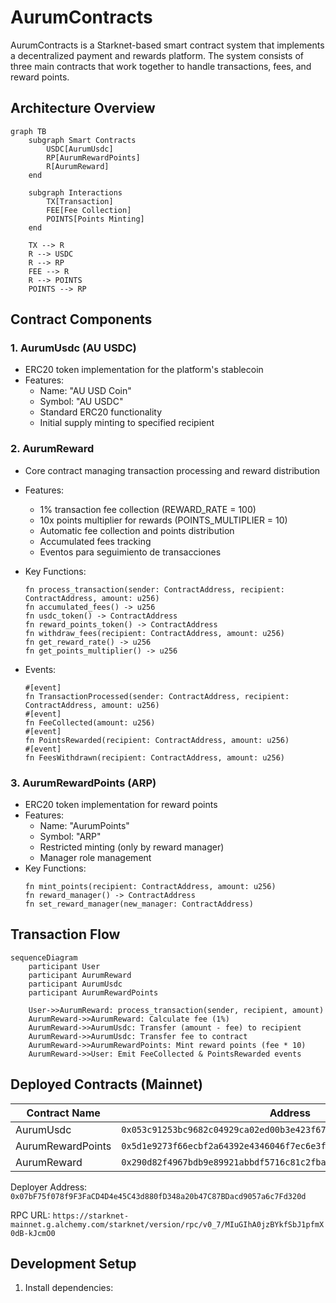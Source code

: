 # AurumContracts

AurumContracts is a Starknet-based smart contract system that implements a decentralized payment and rewards platform. The system consists of three main contracts that work together to handle transactions, fees, and reward points.

## Architecture Overview

```mermaid
graph TB
    subgraph Smart Contracts
        USDC[AurumUsdc]
        RP[AurumRewardPoints]
        R[AurumReward]
    end

    subgraph Interactions
        TX[Transaction]
        FEE[Fee Collection]
        POINTS[Points Minting]
    end

    TX --> R
    R --> USDC
    R --> RP
    FEE --> R
    R --> POINTS
    POINTS --> RP
```

## Contract Components

### 1. AurumUsdc (AU USDC)
- ERC20 token implementation for the platform's stablecoin
- Features:
  - Name: "AU USD Coin"
  - Symbol: "AU USDC"
  - Standard ERC20 functionality
  - Initial supply minting to specified recipient

### 2. AurumReward
- Core contract managing transaction processing and reward distribution
- Features:
  - 1% transaction fee collection (REWARD_RATE = 100)
  - 10x points multiplier for rewards (POINTS_MULTIPLIER = 10)
  - Automatic fee collection and points distribution
  - Accumulated fees tracking
  - Eventos para seguimiento de transacciones
- Key Functions:
  ```cairo
  fn process_transaction(sender: ContractAddress, recipient: ContractAddress, amount: u256)
  fn accumulated_fees() -> u256
  fn usdc_token() -> ContractAddress
  fn reward_points_token() -> ContractAddress
  fn withdraw_fees(recipient: ContractAddress, amount: u256)
  fn get_reward_rate() -> u256
  fn get_points_multiplier() -> u256
  ```

- Events:
  ```cairo
  #[event]
  fn TransactionProcessed(sender: ContractAddress, recipient: ContractAddress, amount: u256)
  #[event]
  fn FeeCollected(amount: u256)
  #[event]
  fn PointsRewarded(recipient: ContractAddress, amount: u256)
  #[event]
  fn FeesWithdrawn(recipient: ContractAddress, amount: u256)
  ```

### 3. AurumRewardPoints (ARP)
- ERC20 token implementation for reward points
- Features:
  - Name: "AurumPoints"
  - Symbol: "ARP"
  - Restricted minting (only by reward manager)
  - Manager role management
- Key Functions:
  ```cairo
  fn mint_points(recipient: ContractAddress, amount: u256)
  fn reward_manager() -> ContractAddress
  fn set_reward_manager(new_manager: ContractAddress)
  ```

## Transaction Flow

```mermaid
sequenceDiagram
    participant User
    participant AurumReward
    participant AurumUsdc
    participant AurumRewardPoints

    User->>AurumReward: process_transaction(sender, recipient, amount)
    AurumReward->>AurumReward: Calculate fee (1%)
    AurumReward->>AurumUsdc: Transfer (amount - fee) to recipient
    AurumReward->>AurumUsdc: Transfer fee to contract
    AurumReward->>AurumRewardPoints: Mint reward points (fee * 10)
    AurumReward->>User: Emit FeeCollected & PointsRewarded events
```

## Deployed Contracts (Mainnet)

| Contract Name | Address |
|--------------|---------|
| AurumUsdc | `0x053c91253bc9682c04929ca02ed00b3e423f6710d2ee7e0d5ebb06f3ecf368a8` |
| AurumRewardPoints | `0x5d1e9273f66ecbf2a64392e4346046f7ec6e3f5787cbdadd6637feb6f48243c` |
| AurumReward | `0x290d82f4967bdb9e89921abbdf5716c81c2fba9fa2d1ffd42b1895910d5503d` |

Deployer Address: `0x07bF75f078f9F3FaCD4D4e45C43d880fD348a20b47C87BDacd9057a6c7Fd320d`

RPC URL: `https://starknet-mainnet.g.alchemy.com/starknet/version/rpc/v0_7/MIuGIhA0jzBYkfSbJ1pfmX0dB-kJcmO0`

## Development Setup

1. Install dependencies:
```